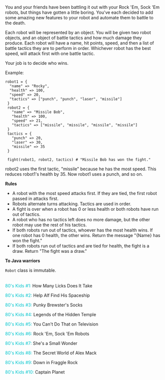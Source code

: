 <div class="markdown prose max-w-none mb-8" id="description">
<p>You and your friends have been battling it out with your Rock 'Em, Sock 'Em robots, but things have gotten a little boring. You've each decided to add some amazing new features to your robot and automate them to battle to the death.</p>
<p>Each robot will be represented by an object. You will be given two robot objects, and an object of battle tactics and how much damage they produce. Each robot will have a name, hit points, speed, and then a list of battle tactics they are to perform in order. Whichever robot has the best speed, will attack first with one battle tactic. </p>
<p>Your job is to decide who wins.</p>
<p>Example:</p>
<pre style="display: none;"><code class="language-javascript"> <span class="cm-variable">robot1</span> <span class="cm-operator">=</span> {
  <span class="cm-string cm-property">"name"</span>: <span class="cm-string">"Rocky"</span>,
  <span class="cm-string cm-property">"health"</span>: <span class="cm-number">100</span>,
  <span class="cm-string cm-property">"speed"</span>: <span class="cm-number">20</span>,
  <span class="cm-string cm-property">"tactics"</span>: [<span class="cm-string">"punch"</span>, <span class="cm-string">"punch"</span>, <span class="cm-string">"laser"</span>, <span class="cm-string">"missile"</span>]
 }
 <span class="cm-variable">robot2</span> <span class="cm-operator">=</span> {
   <span class="cm-string cm-property">"name"</span>: <span class="cm-string">"Missile Bob"</span>,
   <span class="cm-string cm-property">"health"</span>: <span class="cm-number">100</span>,
   <span class="cm-string cm-property">"speed"</span>: <span class="cm-number">21</span>,
   <span class="cm-string cm-property">"tactics"</span>: [<span class="cm-string">"missile"</span>, <span class="cm-string">"missile"</span>, <span class="cm-string">"missile"</span>, <span class="cm-string">"missile"</span>]
 }
 <span class="cm-variable">tactics</span> <span class="cm-operator">=</span> {
   <span class="cm-string cm-property">"punch"</span>: <span class="cm-number">20</span>,
   <span class="cm-string cm-property">"laser"</span>: <span class="cm-number">30</span>,
   <span class="cm-string cm-property">"missile"</span>: <span class="cm-number">35</span>
 }
 
 <span class="cm-variable">fight</span>(<span class="cm-variable">robot1</span>, <span class="cm-variable">robot2</span>, <span class="cm-variable">tactics</span>) <span class="cm-operator">-</span><span class="cm-operator">&gt;</span> <span class="cm-string">"Missile Bob has won the fight."</span>
</code></pre>
<pre style="display: none;"><code class="language-coffeescript"><span class="cm-variable">robot1</span> <span class="cm-punctuation">=</span>
<span class="cm-indent">  </span><span class="cm-variable">name</span><span class="cm-punctuation">:</span> <span class="cm-string">"Rocky"</span>
  <span class="cm-variable">health</span><span class="cm-punctuation">:</span> <span class="cm-number">100</span>
  <span class="cm-variable">speed</span><span class="cm-punctuation">:</span> <span class="cm-number">20</span>
  <span class="cm-variable">tactics</span><span class="cm-punctuation">:</span> <span class="cm-punctuation">[</span>
    <span class="cm-string">"punch"</span><span class="cm-punctuation">,</span> <span class="cm-string">"punch"</span><span class="cm-punctuation">,</span> <span class="cm-string">"laser"</span><span class="cm-punctuation">,</span> <span class="cm-string">"missile"</span>
<span class="cm-dedent">  </span><span class="cm-punctuation">]</span>
<span class="cm-variable">robot2</span> <span class="cm-punctuation">=</span>
<span class="cm-indent">  </span><span class="cm-variable">name</span><span class="cm-punctuation">:</span> <span class="cm-string">"Missile Bob"</span>
  <span class="cm-variable">health</span><span class="cm-punctuation">:</span> <span class="cm-number">100</span>
  <span class="cm-variable">speed</span><span class="cm-punctuation">:</span> <span class="cm-number">21</span>
  <span class="cm-variable">tactics</span><span class="cm-punctuation">:</span> <span class="cm-punctuation">[</span>
    <span class="cm-string">"missile"</span><span class="cm-punctuation">,</span> <span class="cm-string">"missile"</span><span class="cm-punctuation">,</span> <span class="cm-string">"missile"</span><span class="cm-punctuation">,</span> <span class="cm-string">"missile"</span>
<span class="cm-dedent">  </span><span class="cm-punctuation">]</span>
<span class="cm-variable">tactics</span> <span class="cm-punctuation">=</span>
<span class="cm-indent">  </span><span class="cm-variable">punch</span><span class="cm-punctuation">:</span> <span class="cm-number">20</span>
  <span class="cm-variable">laser</span><span class="cm-punctuation">:</span> <span class="cm-number">30</span>
  <span class="cm-variable">missile</span><span class="cm-punctuation">:</span> <span class="cm-number">35</span>
<span class="cm-error"> </span>
<span class="cm-variable">fight</span><span class="cm-punctuation">(</span><span class="cm-variable">robot1</span><span class="cm-punctuation">,</span> <span class="cm-variable">robot2</span><span class="cm-punctuation">,</span> <span class="cm-variable">tactics</span><span class="cm-punctuation">)</span> <span class="cm-comment"># "Missile Bob has won the fight."</span>
</code></pre>
<pre><code class="language-ruby"><span class="cm-variable">robot1</span> <span class="cm-operator">=</span> {
  <span class="cm-string">"name"</span> <span class="cm-operator">=&gt;</span> <span class="cm-string">"Rocky"</span>,
  <span class="cm-string">"health"</span> <span class="cm-operator">=&gt;</span> <span class="cm-number">100</span>,
  <span class="cm-string">"speed"</span> <span class="cm-operator">=&gt;</span> <span class="cm-number">20</span>,
  <span class="cm-string">"tactics"</span> <span class="cm-operator">=&gt;</span> [<span class="cm-string">"punch"</span>, <span class="cm-string">"punch"</span>, <span class="cm-string">"laser"</span>, <span class="cm-string">"missile"</span>]
 }
 <span class="cm-variable">robot2</span> <span class="cm-operator">=</span> {
   <span class="cm-string">"name"</span> <span class="cm-operator">=&gt;</span> <span class="cm-string">"Missile Bob"</span>,
   <span class="cm-string">"health"</span> <span class="cm-operator">=&gt;</span> <span class="cm-number">100</span>,
   <span class="cm-string">"speed"</span> <span class="cm-operator">=&gt;</span> <span class="cm-number">21</span>,
   <span class="cm-string">"tactics"</span> <span class="cm-operator">=&gt;</span> [<span class="cm-string">"missile"</span>, <span class="cm-string">"missile"</span>, <span class="cm-string">"missile"</span>, <span class="cm-string">"missile"</span>]
 }
 <span class="cm-variable">tactics</span> <span class="cm-operator">=</span> {
   <span class="cm-string">"punch"</span> <span class="cm-operator">=&gt;</span> <span class="cm-number">20</span>,
   <span class="cm-string">"laser"</span> <span class="cm-operator">=&gt;</span> <span class="cm-number">30</span>,
   <span class="cm-string">"missile"</span> <span class="cm-operator">=&gt;</span> <span class="cm-number">35</span>
 }
 
 <span class="cm-variable">fight</span>(<span class="cm-variable">robot1</span>, <span class="cm-variable">robot2</span>, <span class="cm-variable">tactics</span>) <span class="cm-comment"># "Missile Bob has won the fight."</span>
</code></pre>
<pre style="display: none;"><code class="language-java">  <span class="cm-variable">robot1</span>.<span class="cm-variable">getName</span>() <span class="cm-operator">=&gt;</span> <span class="cm-string">"Rocky"</span>
  <span class="cm-variable">robot1</span>.<span class="cm-variable">getHealth</span>() <span class="cm-operator">=&gt;</span> <span class="cm-number">100</span>
  <span class="cm-variable">robot1</span>.<span class="cm-variable">getSpeed</span>() <span class="cm-operator">=&gt;</span> <span class="cm-number">20</span>
  <span class="cm-variable">robot1</span>.<span class="cm-variable">getTactics</span>() <span class="cm-operator">=&gt;</span> [<span class="cm-string">"punch"</span>, <span class="cm-string">"punch"</span>, <span class="cm-string">"laser"</span>, <span class="cm-string">"missile"</span>]
    
  <span class="cm-variable">robot2</span>.<span class="cm-variable">getName</span>() <span class="cm-operator">=&gt;</span> <span class="cm-string">"Missile Bob"</span>
  <span class="cm-variable">robot2</span>.<span class="cm-variable">getHealth</span>() <span class="cm-operator">=&gt;</span> <span class="cm-number">100</span>
  <span class="cm-variable">robot2</span>.<span class="cm-variable">getSpeed</span>() <span class="cm-operator">=&gt;</span> <span class="cm-number">21</span>
  <span class="cm-variable">robot2</span>.<span class="cm-variable">getTactics</span>() <span class="cm-operator">=&gt;</span> [<span class="cm-string">"missile"</span>, <span class="cm-string">"missile"</span>, <span class="cm-string">"missile"</span>, <span class="cm-string">"missile"</span>]
 
  <span class="cm-variable">tactics</span> <span class="cm-operator">=</span> {
    <span class="cm-string">"punch"</span> <span class="cm-operator">=&gt;</span> <span class="cm-number">20</span>,
    <span class="cm-string">"laser"</span> <span class="cm-operator">=&gt;</span> <span class="cm-number">30</span>,
    <span class="cm-string">"missile"</span> <span class="cm-operator">=&gt;</span> <span class="cm-number">35</span>
  }
 
 <span class="cm-variable">fight</span>(<span class="cm-variable">Robot</span> <span class="cm-variable">robot1</span>, <span class="cm-variable">Robot</span> <span class="cm-variable">robot2</span>, <span class="cm-variable">Map</span><span class="cm-operator">&lt;</span><span class="cm-type">String</span>, <span class="cm-type">Integer</span><span class="cm-operator">&gt;</span> <span class="cm-variable">tactics</span>) <span class="cm-operator">-&gt;</span> <span class="cm-string">"Missile Bob has won the fight."</span>
</code></pre>
<pre style="display: none;"><code class="language-python"> <span class="cm-variable">robot_1</span> <span class="cm-operator">=</span> {
  <span class="cm-string">"name"</span>: <span class="cm-string">"Rocky"</span>,
  <span class="cm-string">"health"</span>: <span class="cm-number">100</span>,
  <span class="cm-string">"speed"</span>: <span class="cm-number">20</span>,
  <span class="cm-string">"tactics"</span>: [<span class="cm-string">"punch"</span>, <span class="cm-string">"punch"</span>, <span class="cm-string">"laser"</span>, <span class="cm-string">"missile"</span>]
 }
 <span class="cm-variable cm-error">robot_2</span> <span class="cm-operator">=</span> {
   <span class="cm-string">"name"</span>: <span class="cm-string">"Missile Bob"</span>,
   <span class="cm-string">"health"</span>: <span class="cm-number">100</span>,
   <span class="cm-string">"speed"</span>: <span class="cm-number">21</span>,
   <span class="cm-string">"tactics"</span>: [<span class="cm-string">"missile"</span>, <span class="cm-string">"missile"</span>, <span class="cm-string">"missile"</span>, <span class="cm-string">"missile"</span>]
 }
 <span class="cm-variable">tactics</span> <span class="cm-operator">=</span> {
   <span class="cm-string">"punch"</span>: <span class="cm-number">20</span>,
   <span class="cm-string">"laser"</span>: <span class="cm-number">30</span>,
   <span class="cm-string">"missile"</span>: <span class="cm-number">35</span>
 }
 
<span class="cm-null cm-error"> </span><span class="cm-variable">fight</span>(<span class="cm-variable">robot_1</span>, <span class="cm-variable">robot_2</span>, <span class="cm-variable">tactics</span>) <span class="cm-operator">-</span><span class="cm-operator">&gt;</span> <span class="cm-string">"Missile Bob has won the fight."</span>
</code></pre>
<p>robot2 uses the first tactic, "missile" because he has the most speed. This reduces robot1's health by 35. Now robot1 uses a punch, and so on. </p>
<p><strong>Rules</strong></p>
<ul>
<li>A robot with the most speed attacks first. If they are tied, the first robot passed in attacks first.</li>
<li>Robots alternate turns attacking. Tactics are used in order.</li>
<li>A fight is over when a robot has 0 or less health or both robots have run out of tactics.</li>
<li>A robot who has no tactics left does no more damage, but the other robot may use the rest of his tactics.</li>
<li>If both robots run out of tactics, whoever has the most health wins. If one robot has 0 health, the other wins. Return the message "{Name} has won the fight."</li>
<li>If both robots run out of tactics and are tied for health, the fight is a draw. Return "The fight was a draw."</li>
</ul>
<p><strong>To Java warriors</strong></p>
<p><code>Robot</code> class is immutable.</p>
<div style="width: 320px; text-align: center; color: white; border: white 1px solid;">
Check out my other 80's Kids Katas:
</div>
<div>
<a href="http://www.codewars.com/kata/80-s-kids-number-1-how-many-licks-does-it-take" style="text-decoration:none" data-turbolinks="false" target="_blank"><span style="color:#00C5CD">80's Kids #1:</span> How Many Licks Does It Take</a><br>

<p><a href="http://www.codewars.com/kata/80-s-kids-number-2-help-alf-find-his-spaceship" style="text-decoration:none" data-turbolinks="false" target="_blank"><span style="color:#00C5CD">80's Kids #2:</span> Help Alf Find His Spaceship</a><br></p>
<p><a href="http://www.codewars.com/kata/80-s-kids-number-3-punky-brewsters-socks" style="text-decoration:none" data-turbolinks="false" target="_blank"><span style="color:#00C5CD">80's Kids #3:</span> Punky Brewster's Socks</a><br></p>
<p><a href="http://www.codewars.com/kata/80-s-kids-number-4-legends-of-the-hidden-temple" style="text-decoration:none" data-turbolinks="false" target="_blank"><span style="color:#00C5CD">80's Kids #4:</span> Legends of the Hidden Temple</a><br></p>
<p><a href="http://www.codewars.com/kata/80-s-kids-number-5-you-cant-do-that-on-television" style="text-decoration:none" data-turbolinks="false" target="_blank"><span style="color:#00C5CD">80's Kids #5:</span> You Can't Do That on Television</a><br></p>
<p><a href="http://www.codewars.com/kata/80-s-kids-number-6-rock-em-sock-em-robots" style="text-decoration:none" data-turbolinks="false" target="_blank"><span style="color:#00C5CD">80's Kids #6:</span> Rock 'Em, Sock 'Em Robots</a><br></p>
<p><a href="http://www.codewars.com/kata/80-s-kids-number-7-shes-a-small-wonder" style="text-decoration:none" data-turbolinks="false" target="_blank"><span style="color:#00C5CD">80's Kids #7:</span> She's a Small Wonder</a><br></p>
<p><a href="http://www.codewars.com/kata/80-s-kids-number-8-the-secret-world-of-alex-mack" style="text-decoration:none" data-turbolinks="false" target="_blank"><span style="color:#00C5CD">80's Kids #8:</span> The Secret World of Alex Mack</a><br></p>
<p><a href="http://www.codewars.com/kata/80-s-kids-number-9-down-in-fraggle-rock" style="text-decoration:none" data-turbolinks="false" target="_blank"><span style="color:#00C5CD">80's Kids #9:</span> Down in Fraggle Rock </a><br></p>
<p><a href="http://www.codewars.com/kata/80-s-kids-number-10-captain-planet" style="text-decoration:none" data-turbolinks="false" target="_blank"><span style="color:#00C5CD">80's Kids #10:</span> Captain Planet </a><br></p>
</div>
</div>